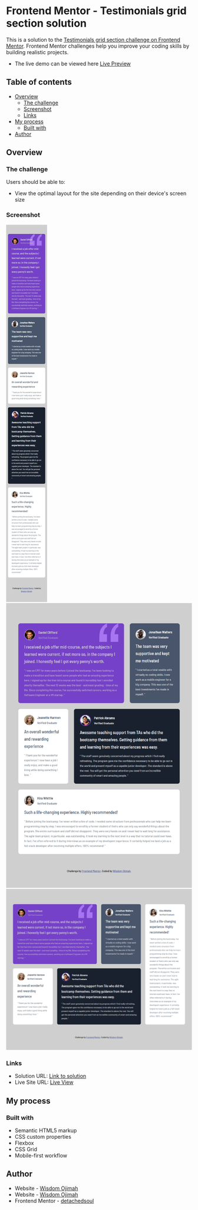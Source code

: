 # Frontend Mentor - Testimonials grid section solution

This is a solution to the [Testimonials grid section challenge on Frontend Mentor](https://www.frontendmentor.io/challenges/testimonials-grid-section-Nnw6J7Un7). Frontend Mentor challenges help you improve your coding skills by building realistic projects.

- The live demo can be viewed here [Live Preview](https://detachedsoul.github.io/testimonials-grid-section/)

## Table of contents

- [Overview](#overview)
  - [The challenge](#the-challenge)
  - [Screenshot](#screenshot)
  - [Links](#links)
- [My process](#my-process)
  - [Built with](#built-with)
- [Author](#author)

## Overview

### The challenge

Users should be able to:

- View the optimal layout for the site depending on their device's screen size

### Screenshot

![Mobile View](finished/mobile.png)
![Tablet View](finished/tablet.png)
![Desktop View](finished/desktop.png)

### Links

- Solution URL:   [Link to solution](https://github.com/detachedsoul/testimonials-grid-section)
- Live Site URL:  [Live View](https://detachedsoul.github.io/testimonials-grid-section)

## My process

### Built with

- Semantic HTML5 markup
- CSS custom properties
- Flexbox
- CSS Grid
- Mobile-first workflow


## Author

- Website - [Wisdom Ojimah](https://github.com/detachedsoul)
- Website - [Wisdom Ojimah](https://wisdomojimah.000webhostapp.com)
- Frontend Mentor - [detachedsoul](https://www.frontendmentor.io/profile/detachedsoul)